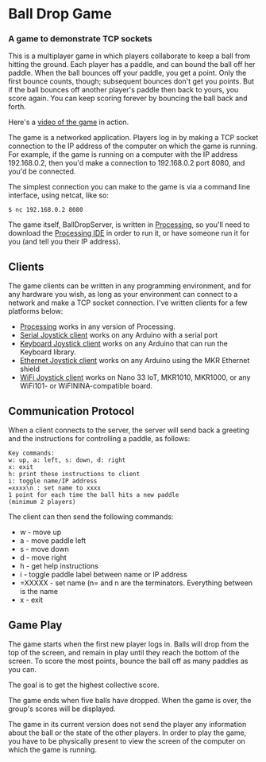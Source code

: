 # Ball Drop Game

### A game to demonstrate TCP sockets

This is a multiplayer game in which players collaborate to keep a ball from hitting the ground. Each player has a paddle, and can bound the ball off her paddle. When the ball bounces off your paddle, you get a point. Only the first bounce counts, though; subsequent bounces don't get you points. But if the ball bounces off another player's paddle then back to yours, you score again. You can keep scoring forever by bouncing the ball back and forth.

Here's a [video of the game](https://vimeo.com/156162582) in action. 

The game is a networked application. Players log in by making a TCP socket connection to the IP address of the computer on which the game is running. For example, if the game is running on a computer with the IP address 192.168.0.2, then you'd make a connection to 192.168.0.2 port 8080, and you'd be connected.

The simplest connection you can make to the game is via a command line interface, using netcat, like so:

```
$ nc 192.168.0.2 8080
```
The game itself, BallDropServer, is written in [Processing](http://www.processing.org), so you'll need to download the [Processing IDE](https://processing.org/download/) in order to run it, or have someone run it for you (and tell you their IP address).

## Clients

The game clients can be written in any programming environment, and for any hardware you wish, as long as your environment can connect to a network and make a TCP socket connection. I've written clients for a few platforms below:
* [Processing](https://github.com/tigoe/BallDropGame/tree/main/BallDropClient)  works in any version of Processing.
* [Serial Joystick client](https://github.com/tigoe/BallDropGame/tree/main/SerialJoystick) works on any Arduino with a serial port
* [Keyboard Joystick client](https://github.com/tigoe/BallDropGame/tree/main/KeyboardJoystick) works on any Arduino that can run the Keyboard library.
* [Ethernet Joystick client](https://github.com/tigoe/BallDropGame/tree/main/BallDropEthernetJoystickClient) works on any Arduino using the MKR Ethernet shield
* [WiFi Joystick client](https://github.com/tigoe/BallDropGame/tree/main/BallDropWifiJoystickClient) works on Nano 33 IoT, MKR1010, MKR1000, or any WiFi101- or WiFININA-compatible board.

## Communication Protocol

When a client connects to the server, the server will send back a greeting and the instructions for controlling a paddle, as follows:

```
Key commands:
w: up, a: left, s: down, d: right
x: exit
h: print these instructions to client
i: toggle name/IP address
=xxxx\n : set name to xxxx
1 point for each time the ball hits a new paddle
(minimum 2 players)
```

The client can then send the following commands:
* w - move up
* a - move paddle left
* s - move down
* d - move right
* h - get help instructions
* i - toggle paddle label between name or IP address
* =XXXXX - set name (n= and n are the terminators. Everything between is the name
* x - exit

## Game Play

The game starts when the first new player logs in. Balls will drop from the top of the screen, and remain in play until they reach the bottom of the screen. To score the most points, bounce the ball off as many paddles as you can.

The goal is to get the highest collective score.

The game ends when five balls have dropped. When the game is over, the group's scores will be displayed.

The game in its current version does not send the player any information about the ball or the state of the other players. In order to play the game, you have to be physically present to view the screen of the computer on which the game is running.
